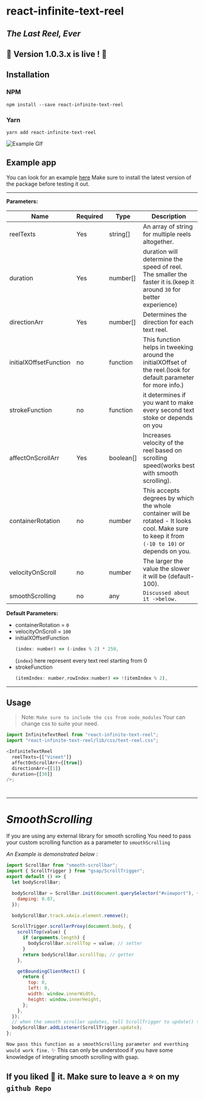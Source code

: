 # react-infinite-text-reel

## _The Last Reel, Ever_

## 🎉 Version 1.0.3.x is live ! 🎉

## Installation

### NPM

`npm install --save react-infinite-text-reel`

### Yarn

`yarn add react-infinite-text-reel`

![Example GIf](https://media.giphy.com/media/FD0vH6d9cKHou41e03/giphy.gif)

## Example app

You can look for an example [here](https://github.com/vineetpjp/react-infinite-text-reel/tree/master/example)
Make sure to install the latest version of the package before testing it out.

---

**Parameters:**

| Name                   | Required | Type      | Description                                                                                                                                   |
| ---------------------- | -------- | --------- | --------------------------------------------------------------------------------------------------------------------------------------------- |
| reelTexts              | Yes      | string[]  | An array of string for multiple reels altogether.                                                                                             |
| duration               | Yes      | number[]  | duration will determine the speed of reel. The smaller the faster it is.(keep it around `30` for better experience)                           |
| directionArr           | Yes      | number[]  | Determines the direction for each text reel.                                                                                                  |
| initialXOffsetFunction | no       | function  | This function helps in tweeking around the initialXOffset of the reel.(look for default parameter for more info.)                             |
| strokeFunction         | no       | function  | it determines if you want to make every second text stoke or depends on you                                                                   |
| affectOnScrollArr      | Yes      | boolean[] | Increases velocity of the reel based on scrolling speed(works best with smooth scrolling).                                                    |
| containerRotation      | no       | number    | This accepts degrees by which the whole container will be rotated - It looks cool. Make sure to keep it from `(-10 to 10)` or depends on you. |
| velocityOnScroll       | no       | number    | The larger the value the slower it will be (default-100).                                                                                     |
| smoothScrolling        | no       | any       | `Discussed about it ->below.`                                                                                                                 |

**Default Parameters:**

- containerRotation = `0`
- velocityOnScroll = `100`
- initialXOffsetFunction
  ```javascript
  (index: number) => (-index % 2) * 250,
  ```
  (`index`) here represent every text reel starting from 0
- strokeFunction
  ```javascript
  (itemIndex: number,rowIndex:number) => !(itemIndex % 2),
  ```

---

## Usage

> Note: `Make sure to include the css from node_modules`
> Your can change css to suite your need.

```javascript
import InfiniteTextReel from "react-infinite-text-reel";
import "react-infinite-text-reel/lib/css/text-reel.css";

<InfiniteTextReel
  reelTexts={["Vineet"]}
  affectOnScrollArr={[true]}
  directionArr={[1]}
  duration={[30]}
/>;
```

#

#

---

#

# _SmoothScrolling_

If you are using any external library for smooth scrolling
You need to pass your custom scrolling function as a parameter to `smoothScrolling`

_An Example is demonstrated below :_

```javascript
import ScrollBar from "smooth-scrollbar";
import { ScrollTrigger } from "gsap/ScrollTrigger";
export default () => {
  let bodyScrollBar;

  bodyScrollBar = ScrollBar.init(document.querySelector("#viewport"), {
    damping: 0.07,
  });

  bodyScrollBar.track.xAxis.element.remove();

  ScrollTrigger.scrollerProxy(document.body, {
    scrollTop(value) {
      if (arguments.length) {
        bodyScrollBar.scrollTop = value; // setter
      }
      return bodyScrollBar.scrollTop; // getter
    },

    getBoundingClientRect() {
      return {
        top: 0,
        left: 0,
        width: window.innerWidth,
        height: window.innerHeight,
      };
    },
  });
  // when the smooth scroller updates, tell ScrollTrigger to update() too:
  bodyScrollBar.addListener(ScrollTrigger.update);
};
```

`Now pass this function as a smoothScrolling parameter and everthing would work fine.`
✨ This can only be understood if you have some knowledge of integrating smooth scrolling with gsap.

## If you liked 🤩 it. Make sure to leave a ⭐ on my `github Repo`
